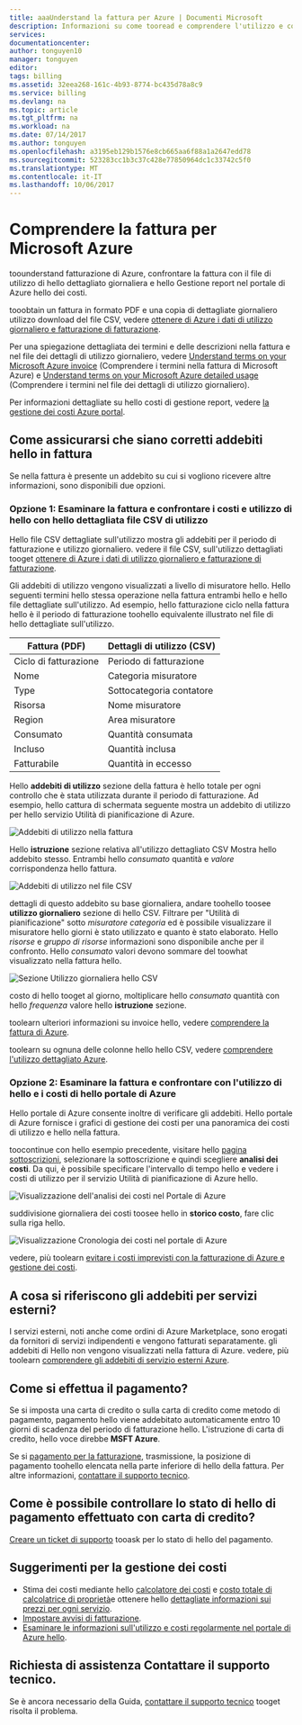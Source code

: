 ```yaml
---
title: aaaUnderstand la fattura per Azure | Documenti Microsoft
description: Informazioni su come tooread e comprendere l'utilizzo e costi per la sottoscrizione di Azure
services: 
documentationcenter: 
author: tonguyen10
manager: tonguyen
editor: 
tags: billing
ms.assetid: 32eea268-161c-4b93-8774-bc435d78a8c9
ms.service: billing
ms.devlang: na
ms.topic: article
ms.tgt_pltfrm: na
ms.workload: na
ms.date: 07/14/2017
ms.author: tonguyen
ms.openlocfilehash: a3195eb129b1576e8cb665aa6f88a1a2647edd78
ms.sourcegitcommit: 523283cc1b3c37c428e77850964dc1c33742c5f0
ms.translationtype: MT
ms.contentlocale: it-IT
ms.lasthandoff: 10/06/2017
---
```

# <a name="understand-your-bill-for-microsoft-azure"></a>Comprendere la fattura per Microsoft Azure
toounderstand fatturazione di Azure, confrontare la fattura con il file di utilizzo di hello dettagliato giornaliera e hello Gestione report nel portale di Azure hello dei costi.

tooobtain un fattura in formato PDF e una copia di dettagliate giornaliero utilizzo download del file CSV, vedere [ottenere di Azure i dati di utilizzo giornaliero e fatturazione di fatturazione](billing-download-azure-invoice-daily-usage-date.md). 

Per una spiegazione dettagliata dei termini e delle descrizioni nella fattura e nel file dei dettagli di utilizzo giornaliero, vedere [Understand terms on your Microsoft Azure invoice](billing-understand-your-invoice.md) (Comprendere i termini nella fattura di Microsoft Azure) e [Understand terms on your Microsoft Azure detailed usage](billing-understand-your-usage.md) (Comprendere i termini nel file dei dettagli di utilizzo giornaliero). 

Per informazioni dettagliate su hello costi di gestione report, vedere [la gestione dei costi Azure portal](https://docs.microsoft.com/en-us/azure/billing/billing-getting-started).


## <a name="charges"></a>Come assicurarsi che siano corretti addebiti hello in fattura
Se nella fattura è presente un addebito su cui si vogliono ricevere altre informazioni, sono disponibili due opzioni.

### <a name="option-1-review-your-invoice-and-compare-hello-usage-and-costs-with-hello-detailed-usage-csv-file"></a>Opzione 1: Esaminare la fattura e confrontare i costi e utilizzo di hello con hello dettagliata file CSV di utilizzo

Hello file CSV dettagliate sull'utilizzo mostra gli addebiti per il periodo di fatturazione e utilizzo giornaliero. vedere il file CSV, sull'utilizzo dettagliati tooget [ottenere di Azure i dati di utilizzo giornaliero e fatturazione di fatturazione](https://docs.microsoft.com/en-us/azure/billing/billing-download-azure-invoice-daily-usage-date).

Gli addebiti di utilizzo vengono visualizzati a livello di misuratore hello. Hello seguenti termini hello stessa operazione nella fattura entrambi hello e hello file dettagliate sull'utilizzo. Ad esempio, hello fatturazione ciclo nella fattura hello è il periodo di fatturazione toohello equivalente illustrato nel file di hello dettagliate sull'utilizzo.

 | Fattura (PDF) | Dettagli di utilizzo (CSV)|
 | --- | --- |
|Ciclo di fatturazione | Periodo di fatturazione |
 |Nome |Categoria misuratore |
 |Type |Sottocategoria contatore |
 |Risorsa |Nome misuratore |
 |Region |Area misuratore |
 |Consumato |Quantità consumata |
 |Incluso |Quantità inclusa |
 |Fatturabile |Quantità in eccesso |

Hello **addebiti di utilizzo** sezione della fattura è hello totale per ogni controllo che è stata utilizzata durante il periodo di fatturazione. Ad esempio, hello cattura di schermata seguente mostra un addebito di utilizzo per hello servizio Utilità di pianificazione di Azure.

![Addebiti di utilizzo nella fattura](./media/billing-understand-your-bill/1.png)

Hello **istruzione** sezione relativa all'utilizzo dettagliato CSV Mostra hello addebito stesso. Entrambi hello *consumato* quantità e *valore* corrispondenza hello fattura.

![Addebiti di utilizzo nel file CSV](./media/billing-understand-your-bill/2.png)

dettagli di questo addebito su base giornaliera, andare toohello toosee **utilizzo giornaliero** sezione di hello CSV. Filtrare per "Utilità di pianificazione" sotto *misuratore categoria* ed è possibile visualizzare il misuratore hello giorni è stato utilizzato e quanto è stato elaborato. Hello *risorse* e *gruppo di risorse* informazioni sono disponibile anche per il confronto. Hello *consumato* valori devono sommare del toowhat visualizzato nella fattura hello.

![Sezione Utilizzo giornaliera hello CSV](./media/billing-understand-your-bill/3.png)

costo di hello tooget al giorno, moltiplicare hello *consumato* quantità con hello *frequenza* valore hello **istruzione** sezione.

toolearn ulteriori informazioni su invoice hello, vedere [comprendere la fattura di Azure](billing-understand-your-invoice.md).

toolearn su ognuna delle colonne hello hello CSV, vedere [comprendere l'utilizzo dettagliato Azure](billing-understand-your-invoice.md).

### <a name="option-2-review-your-invoice-and-compare-with-hello-usage-and-costs-in-hello-azure-portal"></a>Opzione 2: Esaminare la fattura e confrontare con l'utilizzo di hello e i costi di hello portale di Azure

Hello portale di Azure consente inoltre di verificare gli addebiti. Hello portale di Azure fornisce i grafici di gestione dei costi per una panoramica dei costi di utilizzo e hello nella fattura.

toocontinue con hello esempio precedente, visitare hello [pagina sottoscrizioni](https://portal.azure.com/#blade/Microsoft_Azure_Billing/SubscriptionsBlade), selezionare la sottoscrizione e quindi scegliere **analisi dei costi**. Da qui, è possibile specificare l'intervallo di tempo hello e vedere i costi di utilizzo per il servizio Utilità di pianificazione di Azure hello.

![Visualizzazione dell'analisi dei costi nel Portale di Azure](./media/billing-understand-your-bill/4.png)

suddivisione giornaliera dei costi toosee hello in **storico costo**, fare clic sulla riga hello.

![Visualizzazione Cronologia dei costi nel portale di Azure](./media/billing-understand-your-bill/5.png)

vedere, più toolearn [evitare i costi imprevisti con la fatturazione di Azure e gestione dei costi](billing-getting-started.md#costs).

## <a name="external"></a>A cosa si riferiscono gli addebiti per servizi esterni?
I servizi esterni, noti anche come ordini di Azure Marketplace, sono erogati da fornitori di servizi indipendenti e vengono fatturati separatamente. gli addebiti di Hello non vengono visualizzati nella fattura di Azure. vedere, più toolearn [comprendere gli addebiti di servizio esterni Azure](billing-understand-your-azure-marketplace-charges.md).

## <a name="payment"></a>Come si effettua il pagamento?

Se si imposta una carta di credito o sulla carta di credito come metodo di pagamento, pagamento hello viene addebitato automaticamente entro 10 giorni di scadenza del periodo di fatturazione hello. L'istruzione di carta di credito, hello voce direbbe **MSFT Azure**.

Se si [pagamento per la fatturazione](billing-how-to-pay-by-invoice.md), trasmissione, la posizione di pagamento toohello elencata nella parte inferiore di hello della fattura. Per altre informazioni, [contattare il supporto tecnico](https://portal.azure.com/?#blade/Microsoft_Azure_Support/HelpAndSupportBlade).

## <a name="how-do-i-check-hello-status-of-a-payment-made-by-credit-card"></a>Come è possibile controllare lo stato di hello di pagamento effettuato con carta di credito?

[Creare un ticket di supporto](https://portal.azure.com/?#blade/Microsoft_Azure_Support/HelpAndSupportBlade) tooask per lo stato di hello del pagamento. 

## <a name="tips-for-cost-management"></a>Suggerimenti per la gestione dei costi
- Stima dei costi mediante hello [calcolatore dei costi](https://azure.microsoft.com/pricing/calculator/) e [costo totale di calcolatrice di proprietà](https://aka.ms/azure-tco-calculator)e ottenere hello [dettagliate informazioni sui prezzi per ogni servizio](https://azure.microsoft.com/en-us/pricing/).
- [Impostare avvisi di fatturazione](billing-set-up-alerts.md).
- [Esaminare le informazioni sull'utilizzo e costi regolarmente nel portale di Azure hello](billing-getting-started.md#costs).

## <a name="need-help-contact-support"></a>Richiesta di assistenza Contattare il supporto tecnico.

Se è ancora necessario della Guida, [contattare il supporto tecnico](https://portal.azure.com/?#blade/Microsoft_Azure_Support/HelpAndSupportBlade) tooget risolta il problema.
